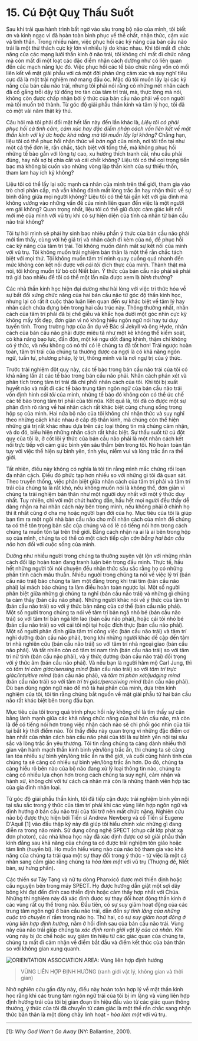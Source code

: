 # 15. Cú Đột Quỵ Thấu Suốt

Sau khi trải qua hành trình bất ngờ vào sâu trong bộ não của mình, tôi biết ơn và kinh ngạc vì đã hoàn toàn bình phục về thể chất, nhận thức, cảm xúc và tinh thần. Trong nhiều năm, việc phục hồi các kỹ năng của bán cầu não trái là một thử thách cực kỳ lớn vì nhiều lý do khác nhau. Khi tôi mất đi chức năng của các mạng lưới thần kinh ở não trái, tôi không chỉ mất đi chức năng mà còn mất đi một loạt các đặc điểm nhân cách dường như có liên quan đến các mạch năng lực đó. Việc phục hồi các tế bào chức năng vốn có mối liên kết về mặt giải phẫu với cả một đời phản ứng cảm xúc và suy nghĩ tiêu cực đã là một trải nghiệm mở mang đầu óc. Mặc dù tôi muốn lấy lại các kỹ năng của bán cầu não trái, nhưng tôi phải nói rằng có những nét nhân cách đã cố gắng trỗi dậy từ đống tro tàn của tâm trí trái, mà, thực lòng mà nói, không còn được chấp nhận bởi ý thức của bán cầu não phải về con người mà tôi muốn trở thành. Từ góc độ giải phẫu thần kinh và tâm lý học, tôi đã có một vài năm thật kỳ thú.

Câu hỏi mà tôi phải đối mặt hết lần này đến lần khác là, *Liệu tôi có phải phục hồi cả tình cảm, cảm xúc hay đặc điểm nhân cách vốn liên kết về mặt thần kinh với ký ức hoặc khả năng mà tôi muốn lấy lại không?* Chẳng hạn, liệu tôi có thể phục hồi nhận thức về *bản ngã* của mình, nơi tôi tồn tại như một cá thể đơn lẻ, rắn chắc, tách biệt với tổng thể, mà không phục hồi những tế bào gắn với lòng tự cao, xu hướng thích tranh cãi, nhu cầu phải đúng, hay nỗi sợ bị chia cắt và cái chết không? Liệu tôi có thể coi trọng tiền bạc mà không bị cuốn vào những vòng lặp thần kinh của sự thiếu thốn, tham lam hay ích kỷ không?

Liệu tôi có thể lấy lại sức mạnh cá nhân của mình trên thế giới, tham gia vào trò chơi phân cấp, mà vẫn không đánh mất lòng trắc ẩn hay nhận thức về sự bình đẳng giữa mọi người không? Liệu tôi có thể tái gắn kết với gia đình mà không vướng vào những vấn đề của mình liên quan đến việc là một người em gái không? Quan trọng nhất, liệu tôi có thể giữ được cảm giác kết nối mới mẻ của mình với vũ trụ khi có sự hiện diện của tính cá nhân từ bán cầu não trái không?

Tôi tự hỏi mình sẽ phải hy sinh bao nhiêu phần ý thức của bán cầu não phải mới tìm thấy, cùng với hệ giá trị và nhân cách đi kèm của nó, để phục hồi các kỹ năng của tâm trí trái. Tôi không muốn đánh mất sự kết nối của mình với vũ trụ. Tôi không muốn trải nghiệm bản thân là một thể rắn chắc tách biệt với mọi thứ. Tôi không muốn tâm trí mình quay cuồng quá nhanh đến mức không còn kết nối được với *cái tôi* đích thực của mình. Thành thật mà nói, tôi không muốn từ bỏ cõi Niết bàn. Ý thức của bán cầu não phải sẽ phải trả giá bao nhiêu để tôi có thể một lần nữa được xem là *bình thường*?

Các nhà thần kinh học hiện đại dường như hài lòng với việc tri thức hóa về sự bất đối xứng chức năng của hai bán cầu não từ góc độ thần kinh học, nhưng lại có rất ít cuộc thảo luận liên quan đến sự khác biệt về tâm lý hay nhân cách chứa đựng bên trong hai cấu trúc này. Thông thường nhất, nhân cách của tâm trí phải đã bị chế giễu và khắc họa dưới một góc nhìn cực kỳ không mấy tốt đẹp, đơn giản vì nó không hiểu ngôn ngữ nói hay tư duy tuyến tính. Trong trường hợp của ẩn dụ về Bác sĩ Jekyll và ông Hyde, nhân cách của bán cầu não phải được miêu tả như một kẻ không thể kiểm soát, có khả năng bạo lực, đần độn, một kẻ ngu dốt đáng khinh, thậm chí không có ý thức, và nếu không có nó thì có lẽ chúng ta đã tốt hơn! Trái ngược hoàn toàn, tâm trí trái của chúng ta thường được ca ngợi là có khả năng ngôn ngữ, tuần tự, phương pháp, lý trí, thông minh và là nơi ngự trị của ý thức.

Trước trải nghiệm đột quỵ này, các tế bào trong bán cầu não trái của tôi có khả năng lấn át các tế bào trong bán cầu não phải. Nhân cách phán xét và phân tích trong tâm trí trái đã chi phối nhân cách của tôi. Khi tôi bị xuất huyết não và mất đi các tế bào trung tâm ngôn ngữ của bán cầu não trái vốn định hình *cái tôi* của mình, những tế bào đó không còn có thể ức chế các tế bào trong tâm trí phải của tôi nữa. Kết quả là, tôi đã có được một sự phân định rõ ràng về hai nhân cách rất khác biệt cùng chung sống trong hộp sọ của mình. Hai nửa bộ não của tôi không chỉ nhận thức và suy nghĩ theo những cách khác nhau ở cấp độ thần kinh, mà chúng còn thể hiện những giá trị rất khác nhau dựa trên các loại thông tin mà chúng cảm nhận, và do đó, biểu hiện những nhân cách rất khác biệt. Sự thấu suốt từ cú đột quỵ của tôi là, ở cốt lõi ý thức của bán cầu não phải là một nhân cách kết nối trực tiếp với cảm giác bình yên sâu thẳm bên trong tôi. Nó hoàn toàn tận tụy với việc thể hiện sự bình yên, tình yêu, niềm vui và lòng trắc ẩn ra thế giới.

Tất nhiên, điều này không có nghĩa là tôi tin rằng mình mắc chứng rối loạn đa nhân cách. Điều đó phức tạp hơn nhiều so với những gì tôi đã quan sát. Theo truyền thống, việc phân biệt giữa nhân cách của tâm trí phải và tâm trí trái của chúng ta là rất khó, nếu không muốn nói là không thể, đơn giản vì chúng ta trải nghiệm bản thân như một người duy nhất với một ý thức duy nhất. Tuy nhiên, chỉ với một chút hướng dẫn, hầu hết mọi người đều thấy dễ dàng nhận ra hai nhân cách này bên trong mình, nếu không phải ở chính họ thì ít nhất cũng ở cha mẹ hoặc người bạn đời của họ. Mục tiêu của tôi là giúp bạn tìm ra một ngôi nhà bán cầu não cho mỗi nhân cách của mình để chúng ta có thể tôn trọng bản sắc của chúng và có lẽ có tiếng nói hơn trong cách chúng ta muốn tồn tại trên thế giới. Bằng cách nhận ra ai là ai bên trong hộp sọ của mình, chúng ta có thể có một cách tiếp cận *cân bằng hai bán cầu não* hơn đối với cuộc sống của mình.

Dường như nhiều người trong chúng ta thường xuyên vật lộn với những nhân cách đối lập hoàn toàn đang tranh luận bên trong đầu mình. Thực tế, hầu hết những người tôi nói chuyện đều nhận thức sâu sắc rằng họ có những phần tính cách mâu thuẫn. Nhiều người trong chúng ta nói về việc lý trí (bán cầu não trái) bảo chúng ta làm một đằng trong khi trái tim (bán cầu não phải) lại mách bảo chúng ta làm điều hoàn toàn ngược lại. Một số người phân biệt giữa những gì chúng ta nghĩ (bán cầu não trái) và những gì chúng ta cảm thấy (bán cầu não phải). Những người khác nói về ý thức của tâm trí (bán cầu não trái) so với ý thức bản năng của cơ thể (bán cầu não phải). Một số người trong chúng ta nói về tâm trí bản ngã nhỏ bé (bán cầu não trái) so với tâm trí bản ngã lớn lao (bán cầu não phải), hoặc cái tôi nhỏ bé (bán cầu não trái) so với cái tôi nội tại hoặc đích thực (bán cầu não phải). Một số người phân định giữa tâm trí công việc (bán cầu não trái) và tâm trí nghỉ dưỡng (bán cầu não phải), trong khi những người khác đề cập đến tâm trí nhà nghiên cứu (bán cầu não trái) so với tâm trí nhà ngoại giao (bán cầu não phải). Và tất nhiên còn có tâm trí nam tính (bán cầu não trái) so với tâm trí nữ tính (bán cầu não phải), và ý thức dương (bán cầu não trái) đối trọng với ý thức âm (bán cầu não phải). Và nếu bạn là người hâm mộ Carl Jung, thì có *tâm trí cảm giác/sensing mind* (bán cầu não trái) so với *tâm trí trực giác/intuitive mind* (bán cầu não phải), và *tâm trí phán xét/judging mind* (bán cầu não trái) so với tâm *trí tri giác/perceiving mind* (bán cầu não phải). Dù bạn dùng ngôn ngữ nào để mô tả hai phần của mình, dựa trên kinh nghiệm của tôi, tôi tin rằng chúng bắt nguồn về mặt giải phẫu từ hai bán cầu não rất khác biệt bên trong đầu bạn.

Mục tiêu của tôi trong quá trình phục hồi này không chỉ là tìm thấy sự cân bằng lành mạnh giữa các khả năng chức năng của hai bán cầu não, mà còn là để có tiếng nói hơn trong việc nhân cách nào sẽ chi phối góc nhìn của tôi tại bất kỳ thời điểm nào. Tôi thấy điều này quan trọng vì những đặc điểm cơ bản nhất của nhân cách bán cầu não phải của tôi là sự bình yên nội tại sâu sắc và lòng trắc ẩn yêu thương. Tôi tin rằng chúng ta càng dành nhiều thời gian vận hành mạch thần kinh bình yên/lòng trắc ẩn, thì chúng ta sẽ càng lan tỏa nhiều sự bình yên/lòng trắc ẩn ra thế giới, và cuối cùng hành tinh của chúng ta sẽ càng có nhiều sự bình yên/lòng trắc ẩn hơn. Do đó, chúng ta càng hiểu rõ bên nào của bộ não đang xử lý loại thông tin nào, chúng ta càng có nhiều lựa chọn hơn trong cách chúng ta suy nghĩ, cảm nhận và hành xử, không chỉ với tư cách cá nhân mà còn là những thành viên hợp tác của gia đình nhân loại.

Từ góc độ giải phẫu thần kinh, tôi đã tiếp cận được trải nghiệm bình yên nội tại sâu sắc trong ý thức của tâm trí phải khi các vùng liên hợp ngôn ngữ và định hướng ở bán cầu não trái của tôi trở nên mất chức năng. Nghiên cứu não bộ được thực hiện bởi Tiến sĩ Andrew Newberg và cố Tiến sĩ Eugene D'Aquil [1] vào đầu thập kỷ này đã giúp tôi hiểu chính xác những gì đang diễn ra trong não mình. Sử dụng công nghệ SPECT (chụp cắt lớp phát xạ đơn photon), các nhà khoa học này đã xác định được cơ sở giải phẫu thần kinh đằng sau khả năng của chúng ta có được trải nghiệm tôn giáo hoặc tâm linh (huyền bí). Họ muốn hiểu vùng nào của não bộ tham gia vào khả năng của chúng ta trải qua một sự thay đổi trong ý thức - từ việc là một cá nhân sang cảm giác rằng chúng ta *hòa làm một* với vũ trụ (Thượng đế, Niết bàn, sự hưng phấn).

Các thiền sư Tây Tạng và nữ tu dòng Phanxicô được mời thiền định hoặc cầu nguyện bên trong máy SPECT. Họ được hướng dẫn giật một sợi dây bông khi đạt đến đỉnh cao thiền định hoặc cảm thấy hợp nhất với Chúa. Những thí nghiệm này đã xác định được sự thay đổi hoạt động thần kinh ở các vùng rất cụ thể trong não. Đầu tiên, có sự suy giảm hoạt động của các trung tâm ngôn ngữ ở bán cầu não trái, dẫn đến *sự tĩnh lặng của những cuộc trò chuyện* rí rẩm trong não họ. Thứ hai, có sự *suy giảm hoạt động ở vùng liên hợp định hướng*, nằm ở hồi đỉnh sau của bán cầu não trái. Vùng này của não trái giúp chúng ta *xác định ranh giới vật lý của cá nhân*. Khi vùng này bị ức chế hoặc suy giảm tín hiệu từ các giác quan của chúng ta, chúng ta mất đi cảm nhận về điểm bắt đầu và điểm kết thúc của bản thân so với không gian xung quanh.

![ORIENTATION ASSOCIATION AREA: Vùng liên hợp định hướng](/jill-stroke/img789.jpg)
>VÙNG LIÊN HỢP ĐỊNH HƯỚNG
>(ranh giới vật lý, không gian và thời gian)

Nhờ nghiên cứu gần đây này, điều này hoàn toàn hợp lý về mặt thần kinh học rằng khi các trung tâm ngôn ngữ trái của tôi bị im lặng và vùng liên hợp định hướng trái của tôi bị gián đoạn tín hiệu đầu vào từ các giác quan thông thường, ý thức của tôi đã chuyển từ cảm giác là một thể rắn chắc sang nhận thức bản thân là một dòng chảy linh hoạt - *hòa làm một* với vũ trụ.

---

[1]: _Why God Won't Go Away_ (NY: Ballantine, 2001).